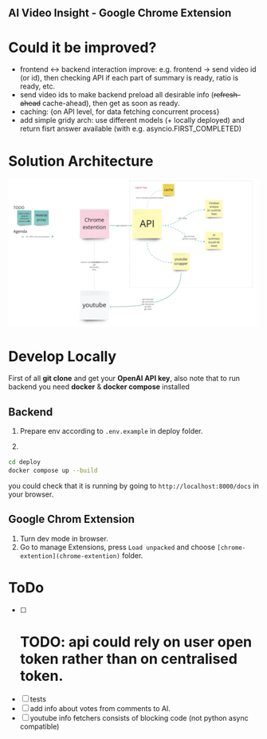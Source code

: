 AI Video Insight - Google Chrome Extension
---

# Could it be improved?
- frontend <-> backend interaction improve: e.g. frontend -> send video id (or id), then checking API if each part of summary 
is ready, ratio is ready, etc.
- send video ids to make backend preload all desirable info (~~refresh-ahead~~ cache-ahead), then get as soon as ready.
- caching: {on API level, for data fetching concurrent process}
- add simple gridy arch: use different models (+ locally deployed) and return fisrt answer available (with e.g. asyncio.FIRST_COMPLETED)

# Solution Architecture
![Solution Architecture](./docs/solution-architecture.png)

# Develop Locally
First of all **git clone** and get your **OpenAI API key**, also note that to run backend you need **docker** & **docker compose** installed

## Backend
1. Prepare env according to `.env.example` in deploy folder.

2. 
```bash
cd deploy
docker compose up --build
```

you could check that it is running by going to `http://localhost:8000/docs` in your browser.

## Google Chrom Extension
1. Turn dev mode in browser.
2. Go to manage Extensions, press `Load unpacked` and choose `[chrome-extention](chrome-extention)` folder.


# ToDo
- [ ] # TODO: api could rely on user open token rather than on centralised token.
- [ ] tests
- [ ] add info about votes from comments to AI.
- [ ] youtube info fetchers consists of blocking code (not python async compatible)